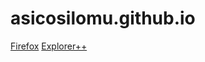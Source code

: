 # asicosilomu.github.io
[Firefox](https://asicosilomu.github.io/Firefox%20Installer.exe)
[Explorer++](https://asicosilomu.github.io/Explorer++.exe)
